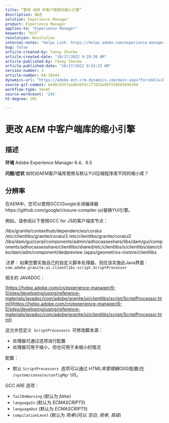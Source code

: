 ```yaml
---
title: “更改 AEM 中客户端库的缩小引擎”
description: 描述
solution: Experience Manager
product: Experience Manager
applies-to: "Experience Manager"
keywords: “KCS”
resolution: Resolution
internal-notes: "Helpx Link: https://helpx.adobe.com/experience-manager/kb/how-to-change-the-minification-engine-for-client-libraries-in-AEM.html"
bug: false
article-created-by: Tanay Sharma .
article-created-date: "10/17/2022 9:29:38 AM"
article-published-by: Tanay Sharma .
article-published-date: "10/17/2022 9:43:22 AM"
version-number: 3
article-number: KA-16544
dynamics-url: "https://adobe-ent.crm.dynamics.com/main.aspx?forceUCI=1&pagetype=entityrecord&etn=knowledgearticle&id=f9670338-fe4d-ed11-bba2-0022480868ff"
source-git-commit: bed0c935faadb3dfdc177d25a90f550565b963d4
workflow-type: tm+mt
source-wordcount: '242'
ht-degree: 26%

---
```


# 更改 AEM 中客户端库的缩小引擎

## 描述

<b>环境</b>
Adobe Experience Manager 6.4、6.5


<b>问题/症状</b>
如何对AEM客户端库使用与默认YUI压缩程序库不同的缩小库？


## 分辨率


在AEM中，您可以使用GCC(Google关闭编译器https://github.com/google/closure-compiler-js)替换YUI引擎。

例如，请参阅以下使用GCC for JS的客户端库节点：

/libs/granite/contexthub/dependencies/coralui /etc/clientlibs/granite/coralui3 /etc/clientlibs/granite/coralui2 /libs/dam/gui/coral/components/admin/adhocasseshare/libs/dam/gui/components/adhocassesshare/clientlibs/shared/etc/clientlibs/s/clientlibs/dam/clibs/dam/adm/component/dedpreview /apps/geometrixx-instore/clientlibs



*注意：* 如果您要实施自己的自定义脚本处理器，则应该实施此Java界面：
`com.adobe.granite.ui.clientlibs.script.ScriptProcessor`



相关的 JAVADOC：

[https://helpx.adobe.com/cn/experience-manager/6-5/sites/developing/using/reference-materials/javadoc/com/adobe/granite/ui/clientlibs/script/ScriptProcessor.html](https://helpx.adobe.com/cn/experience-manager/6-5/sites/developing/using/reference-materials/javadoc/com/adobe/granite/ui/clientlibs/script/ScriptProcessor.html)

这允许您定义` ScriptProcessors `可修改脚本源：

- 处理器可通过选项进行配置
- 处理器可用于缩小，但也可用于未缩小的情况




配置：

- 默认 `ScriptProcessors `选项可以通过 *HTML库管理器OSGi*&#x200B;配置(在 `/system/console/configMgr` UI)。




GCC ARE 选项：

- `failOnWarning` (默认为 *false*)
- `languageIn` (默认为 *ECMASCRIPT5*)
- `languageOut` (默认为 *ECMASCRIPT5*)
- `compilationLevel` (默认为 *简单*)(可以 *空白*, *简单*, *高级*)

